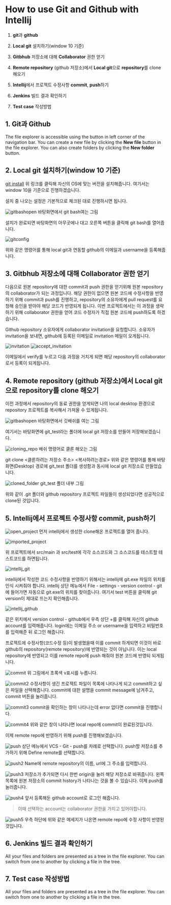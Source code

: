 # How to use Git and Github with Intellij

1. **git**과 **github**

2. **Local git** 설치하기(window 10 기준)

3. **Gitbhub** 저장소에 대해 **Collaborator** 권한 얻기

4. **Remote repository** (github 저장소)에서 **Local git**으로 **repository**를 clone 해오기

5. **Intellij**에서 프로젝트 수정사항 **commit**, **push**하기

6. **Jenkins** 빌드 결과 확인하기

7. **Test case** 작성방법


## 1. **Git**과 **Github**

The file explorer is accessible using the button in left corner of the navigation bar. You can create a new file by clicking the **New file** button in the file explorer. You can also create folders by clicking the **New folder** button.



##  2. **Local** git 설치하기(window 10 기준)

[git install](https://git-scm.com/downloads)
위 링크를 클릭해 자신의 OS에 맞는 버전을 설치해줍니다. 여기서는 window 10을 기준으로 진행하겠습니다.

설치 중 나오는 설정은 기본적으로 체크된 대로 진행하시면 됩니다.

![gitbashopen](./readme_image/gitbashopen.png)
바탕화면에서 git bash여는 그림

설치가 완료되면 바탕화면의 아무곳에나 대고 오른쪽 버튼을 클릭해 git bash를 열어줍니다.

![gitconfig](./readme_image/gitconfig.jpg)

위와 같은 명령어를 통해 local git과 연동할 github의 이메일과 username을 등록해줍니다.



##  3. **Gitbhub** 저장소에 대해 **Collaborator** 권한 얻기

다음으로 원본 repository에 대한 commit과 push 권한을 얻기위해 원본 repository의 collaborator가 되는 과정입니다.
해당 권한이 없으면 원본 코드에 수정사항을 반영하기 위해 commit과 push를 진행하고, repository의 소유자에게 pull request를 요청해 승인을 받아야 해당 코드가 반영되게 됩니다.
이번 프로젝트에서는 이 과정을 생략하기 위해 collaborator 권한을 얻어 코드 수정자가 직접 원본 코드에 push하도록 하겠습니다.

Github repository 소유자에게 collaborator invitation을 요청합니다. 소유자가 invitation을 보내면, github에 등록된 이메일로 invitation 메일이 오게됩니다.

![invitation](./readme_image/invitation.jpg)
![accept_invitation](./readme_image/accept_invitation.jpg)

이메일에서 verify를 누르고 다음 과정을 거치게 되면 해당 repository의 collaborator로서 등록이 되게됩니다.

##  4. **Remote repository** (github 저장소)에서 **Local git**으로 **repository**를 clone 해오기

이전 과정에서 repository의 동료 권한을 얻게되면 나의 local desktop 환경으로 repository 프로젝트를 복사해서 가져올 수 있게됩니다. 

![gitbashopen](./readme_image/gitbashopen.png)
바탕화면에서 깃배쉬를 여는 그림

여기서는 바탕화면에 git_test라는 폴더에 local git 저장소를 만들어 저장해보겠습니다.

![cloning_repo](./readme_image/cloning_repo.jpg)
배쉬 명령어로 클론 해오는 그림

git clone <클론하려는 저장소 주소> <복사하려는경로>
위와 같은 명령어를 통해 바탕화면(Desktop) 경로에 git_test 폴더를 생성함과 동시에 local git 저장소로 만들었습니다.

![cloned_folder](./readme_image/cloned_folder.jpg)
git_test 폴더 내부 그림

위와 같이 .git 폴더와 github repository 프로젝트 파일들이 생성되었다면 성공적으로 clone된 것입니다.

##  5. **Intellij**에서 프로젝트 수정사항 **commit**, **push**하기

![open_project](./readme_image/open_project.jpg)
먼저 intellij에서 생성한 clone해온 프로젝트를 열어 줍니다.

![imported_project](./readme_image/imported_project.jpg)

위 프로젝트에서 src/main 과 src/test에 각각 소스코드와 그 소스코드를 테스트할 테스트코드를 하면됩니다.

![intellij_git](./readme_image/intellij_git.jpg)

intellij에서 작성한 코드 수정사항을 반영하기 위해서는 intellij에 
git.exe 파일의 위치를 인식 시켜줘야 합니다.
intellij 상단 메뉴에서 File - settings - version control - git에 들어가면 자동으로 git.exe의 위치를 찾아줍니다. 여기서 test 버튼을 클릭해 git version이 제대로 뜨는지 확인해줍니다.

![intellij_github](./readme_image/intellij_github.jpg)

같은 위치에서 version control - github에서 우측 상단 +를 클릭해 자신의 github account를 입력해줍니다. login에는 이메일 주소 or username을 입력하고 비밀번호를 입력해준 뒤 로그인 해줍니다.

프로젝트에 수정사항(코드수정 등)이 발생했을때 이를 commit 하게되면 이것이 바로 github의 repository(remote repository)에 반영되는 것이 아닙니다. 이는 local repository에 반영되고 이를 remote repo에 push 해줘야 원본 코드에 반영되 되게됩니다.

![commit](./readme_image/commit.jpg)
위 그림에서 초록색 v표시를 누릅니다.

![commit2](./readme_image/commit2.jpg)
수정사항이 생긴 프로젝트 파일이 목록에 나타나게 되고 commit하고 싶은 파일을 선택해줍니다. commit에 대한 설명을 commit message에 남겨주고, commit 버튼을 눌러줍니다.

![commit3](./readme_image/commit3.jpg)
commit을 확인하는 창이 나타나는데 error 없다면 commit을 진행합니다.

![commit4](./readme_image/commit4.jpg)
위와 같은 창이 나타나면 local repo에 commit이 완료된것입니다.

이제 remote repo에 반영하기 위해 push를 진행해보겠습니다.

![push](./readme_image/push.png)
상단 메뉴에서 VCS - Git - push를 차례로 선택합니다.
push할 저장소를 추가하기 위해 Define remote를 선택합니다.

![push2](./readme_image/push2.jpg)
Name에 remote repository의 이름, url에 그 주소를 입력합니다.

![push3](./readme_image/push3.jpg)
저장소가 추가되면 다시 한번 origin을 눌러 해당 저장소로 바꿔줍니다. 왼쪽 목록에 원본 저장소의 commit history가 나타나는 것을 볼 수 있습니다. 이제 push를 눌러줍니다.

![push4](./readme_image/push4.jpg)
앞서 등록해둔 github account로 로그인 해줍니다.
>이때 선택하는 account는 collaborator 권한을 가지고 있어야합니다.

![push5](./readme_image/push5.jpg)
우측 하단에 위와 같은 메세지가 나온면 remote repo에 수정 사항이 반영된 것입니다.


##  6. **Jenkins** 빌드 결과 확인하기

All your files and folders are presented as a tree in the file explorer. You can switch from one to another by clicking a file in the tree.

##  7. **Test case** 작성방법

All your files and folders are presented as a tree in the file explorer. You can switch from one to another by clicking a file in the tree.





